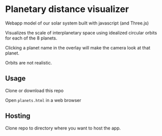 # Planetary distance visualizer

Webapp model of our solar system
built with javascript (and Three.js)

Visualizes the scale of interplanetary space
using idealized circular orbits for each of the
8 planets.

Clicking a planet name in the overlay will make
the camera look at that planet.


Orbits are not realistic.

## Usage

Clone or download this repo

Open `planets.html` in a web browser

## Hosting

Clone repo to directory where you want to host the app.
